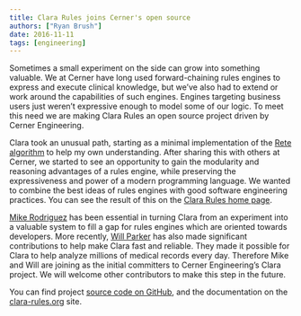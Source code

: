 ```yaml
---
title: Clara Rules joins Cerner's open source
authors: ["Ryan Brush"]
date: 2016-11-11
tags: [engineering]
---
```


Sometimes a small experiment on the side can grow into something valuable. We at Cerner have long
used forward-chaining rules engines to express and execute clinical knowledge, but we’ve also had to
extend or work around the capabilities of such engines. Engines targeting business users just
weren’t expressive enough to model some of our logic. To meet this need we are making Clara Rules an
open source project driven by Cerner Engineering.

Clara took an unusual path, starting as a minimal implementation of the 
[Rete algorithm](https://en.wikipedia.org/wiki/Rete_algorithm) to help my
own understanding. After sharing this with others at Cerner, we started to see an opportunity to
gain the modularity and reasoning advantages of a rules engine, while preserving the expressiveness
and power of a modern programming language. We wanted to combine the best ideas of rules engines
with good software engineering practices. You can see the result of this on the 
[Clara Rules home page](http://www.clara-rules.org).

[Mike Rodriguez](https://github.com/mrrodriguez) has been essential in turning Clara from an 
experiment into a valuable system to fill a gap for rules engines which are oriented towards 
developers. More recently, [Will Parker](https://github.com/WilliamParker) 
has also made significant contributions to help make Clara fast and reliable. They made it possible for Clara
to help analyze millions of medical records every day. Therefore Mike and Will are joining as the
initial committers to Cerner Engineering’s Clara project. We will welcome other contributors to make
this step in the future.

You can find project [source code on GitHub](https://github.com/cerner/clara-rules), and the 
documentation on the [clara-rules.org](http://www.clara-rules.org) site.